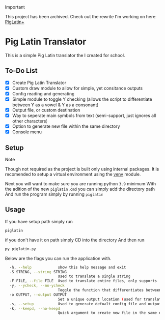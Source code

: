 > [!IMPORTANT]
> This project has been archived. Check out the rewrite I'm working on here: [PigLatin+](https://github.com/thecasualdev/PigLatinPlus)

# Pig Latin Translator

This is a simple Pig Latin translator the I created for school.

## To-Do List

- [x] Create Pig Latin Translator
- [x] Custom draw module to allow for simple, yet consitance outputs
- [x] Config reading and generating
- [x] Simple module to toggle Y checking (allows the script to differentiate between Y as a vowel & Y as a consonant)
- [x] Output file, or custom destination
- [x] Way to seperate main symbols from text (semi-support, just ignores all other characters)
- [x] Option to generate new file within the same directory
- [x] Console menu

## Setup

> [!NOTE]
> Though not required as the project is built only using internal packages.
> It is recomended to setup a virtual environment using the [venv](https://docs.python.org/3/library/venv.html) module.

Next you will want to make sure you are running python ``3.9`` minimum
With the adition of the new ``piglatin.cmd`` you can simply add the directory path
And run the program simply by running ``piglatin``

## Usage

If you have setup path simply run

```bash
piglatin
```

if you don't have it on path simply CD into the directory
And then run

``` bash
py piglatin.py
```

Below are the flags you can run the application with.

``` bash
  -h, --help            show this help message and exit
  -S STRING, --string STRING
                        Used to translate a single string
  -F FILE, --file FILE  Used to translate entire files, only supports .txt
  -y, --ycheck, --no-ycheck
                        Toggle the function that differentiates between Y as a vowel & Y as a consonant
  -o OUTPUT, --output OUTPUT
                        Set a unique output location (used for translating files)
  -s, --setup           Used to generate defualt config file and output folder
  -k, --keepd, --no-keepd
                        Quick argument to create new file in the same directory as input txt file
```

